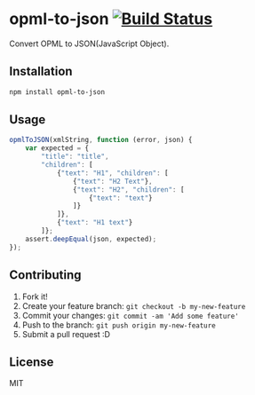 # opml-to-json [![Build Status](https://travis-ci.org/azu/opml-to-json.svg)](https://travis-ci.org/azu/opml-to-json)

Convert OPML to JSON(JavaScript Object).

## Installation

``` sh
npm install opml-to-json
```

## Usage

```js
opmlToJSON(xmlString, function (error, json) {
    var expected = {
        "title": "title",
        "children": [
            {"text": "H1", "children": [
                {"text": "H2 Text"},
                {"text": "H2", "children": [
                    {"text": "text"}
                ]}
            ]},
            {"text": "H1 text"}
        ]};
    assert.deepEqual(json, expected);
});
```

## Contributing

1. Fork it!
2. Create your feature branch: `git checkout -b my-new-feature`
3. Commit your changes: `git commit -am 'Add some feature'`
4. Push to the branch: `git push origin my-new-feature`
5. Submit a pull request :D

## License

MIT